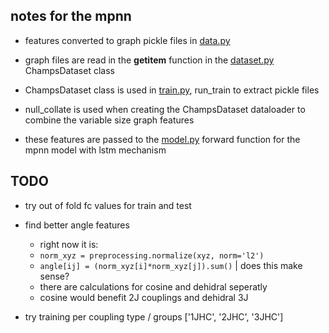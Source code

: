 ## notes for the mpnn

- features converted to graph pickle files in [data.py](data.py)

- graph files are read in the __getitem__ function in the [dataset.py](dataset.py) ChampsDataset class

- ChampsDataset class is used in [train.py](train.py), run_train to extract pickle files 

- null_collate is used when creating the ChampsDataset dataloader to combine the variable size graph features

- these features are passed to the [model.py](model.py) forward function for the mpnn model with lstm mechanism

## TODO

- try out of fold fc values for train and test 

- find better angle features 
    - right now it is:
    - `norm_xyz = preprocessing.normalize(xyz, norm='l2')`
    - `angle[ij] = (norm_xyz[i]*norm_xyz[j]).sum()` | does this make sense?
    - there are calculations for cosine and dehidral seperatly
    - cosine would benefit 2J couplings and dehidral 3J

- try training per coupling type / groups ['1JHC', '2JHC', '3JHC']